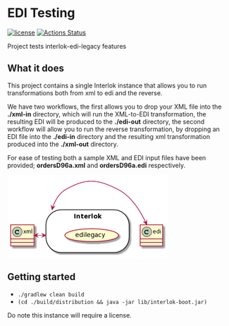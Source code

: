 # EDI Testing

[![license](https://img.shields.io/github/license/interlok-testing/testing_edi_legacy.svg)](https://github.com/interlok-testing/testing_edi_legacy/blob/develop/LICENSE)
[![Actions Status](https://github.com/interlok-testing/testing_edi_legacy/actions/workflows/gradle-build.yml/badge.svg)](https://github.com/interlok-testing/testing_edi_legacy/actions/workflows/gradle-build.yml)

Project tests interlok-edi-legacy features

## What it does

This project contains a single Interlok instance that allows you to run transformations both from xml to edi and the reverse.

We have two workflows, the first allows you to drop your XML file into the __./xml-in__ directory, which will run the XML-to-EDI transformation, the resulting EDI will be produced to the __./edi-out__ directory, the second workflow will allow you to run the reverse transformation, by dropping an EDI file into the __./edi-in__ directory and the resulting xml transformation produced into the __./xml-out__ directory.

For ease of testing both a sample XML and EDI input files have been provided; __ordersD96a.xml__ and __ordersD96a.edi__ respectively.

![edi diagram](/edi.png "edi diagram")
 
## Getting started

* `./gradlew clean build`
* `(cd ./build/distribution && java -jar lib/interlok-boot.jar)`

Do note this instance will require a license.

